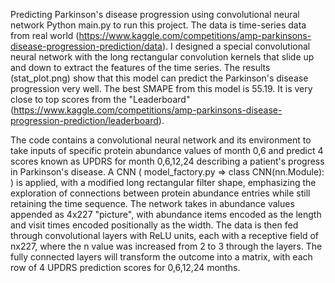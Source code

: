 Predicting Parkinson's disease progression using convolutional neural network
Python main.py to run this project. The data is time-series data from real world (https://www.kaggle.com/competitions/amp-parkinsons-disease-progression-prediction/data). I designed a special convolutional neural network with the long rectangular convolution kernels that slide up and down to extract the features of the time series. The results (stat_plot.png) show that this model can predict the Parkinson's disease progression very well. The best SMAPE from this model is 55.19. It is very close to top scores from the "Leaderboard" (https://www.kaggle.com/competitions/amp-parkinsons-disease-progression-prediction/leaderboard).

The code contains a convolutional neural network and its environment to take inputs of specific protein abundance values of month 0,6 and predict 4 scores known as UPDRS for month 0,6,12,24 describing a patient's progress in Parkinson's disease. A CNN ( model_factory.py => class CNN(nn.Module): ) is applied, with a modified long rectangular filter shape, emphasizing the exploration of connections between protein abundance entries while still retaining the time sequence. The network takes in abundance values appended as 4x227 "picture", with abundance items encoded as the length and visit times encoded positionally as the width. The data is then fed through convolutional layers with ReLU units, each with a receptive field of nx227, where the n value was increased from 2 to 3 through the layers. The fully connected layers will transform the outcome into a matrix, with each row of 4 UPDRS prediction scores for 0,6,12,24 months.
